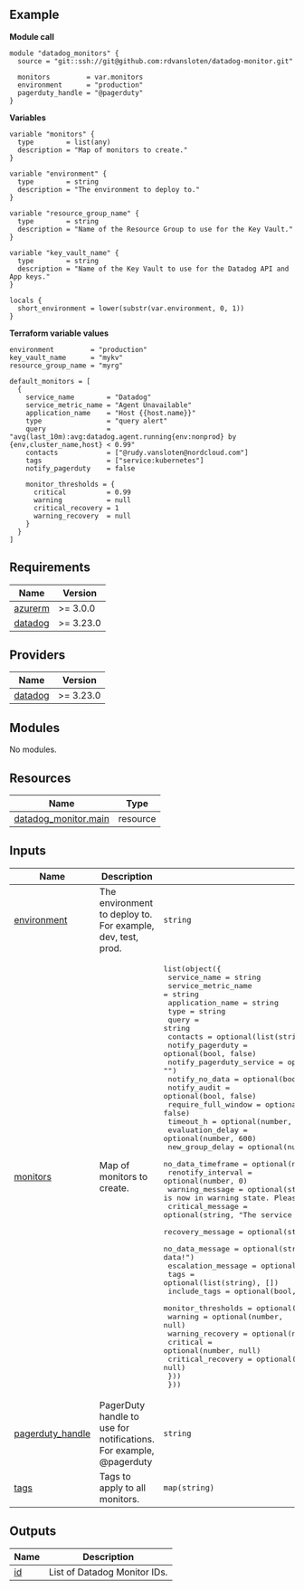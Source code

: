 ## Example

**Module call**
```hcl
module "datadog_monitors" {
  source = "git::ssh://git@github.com:rdvansloten/datadog-monitor.git"

  monitors         = var.monitors
  environment      = "production"
  pagerduty_handle = "@pagerduty"
}
```

**Variables**
```hcl
variable "monitors" {
  type        = list(any)
  description = "Map of monitors to create."
}

variable "environment" {
  type        = string
  description = "The environment to deploy to."
}

variable "resource_group_name" {
  type        = string
  description = "Name of the Resource Group to use for the Key Vault."
}

variable "key_vault_name" {
  type        = string
  description = "Name of the Key Vault to use for the Datadog API and App keys."
}

locals {
  short_environment = lower(substr(var.environment, 0, 1))
}
```

**Terraform variable values**
```hcl
environment         = "production"
key_vault_name      = "mykv"
resource_group_name = "myrg"

default_monitors = [
  {
    service_name        = "Datadog"
    service_metric_name = "Agent Unavailable"
    application_name    = "Host {{host.name}}"
    type                = "query alert"
    query               = "avg(last_10m):avg:datadog.agent.running{env:nonprod} by {env,cluster_name,host} < 0.99"
    contacts            = ["@rudy.vansloten@nordcloud.com"]
    tags                = ["service:kubernetes"]
    notify_pagerduty    = false

    monitor_thresholds = {
      critical          = 0.99
      warning           = null
      critical_recovery = 1
      warning_recovery  = null
    }
  }
]
```

[//]: # (BEGIN_TF_DOCS)
## Requirements

| Name | Version |
|------|---------|
| <a name="requirement_azurerm"></a> [azurerm](#requirement\_azurerm) | >= 3.0.0 |
| <a name="requirement_datadog"></a> [datadog](#requirement\_datadog) | >= 3.23.0 |

## Providers

| Name | Version |
|------|---------|
| <a name="provider_datadog"></a> [datadog](#provider\_datadog) | >= 3.23.0 |

## Modules

No modules.

## Resources

| Name | Type |
|------|------|
| [datadog_monitor.main](https://registry.terraform.io/providers/DataDog/datadog/latest/docs/resources/monitor) | resource |

## Inputs

| Name | Description | Type | Default | Required |
|------|-------------|------|---------|:--------:|
| <a name="input_environment"></a> [environment](#input\_environment) | The environment to deploy to. For example, dev, test, prod. | `string` | n/a | yes |
| <a name="input_monitors"></a> [monitors](#input\_monitors) | Map of monitors to create. | <pre>list(object({<br>    service_name             = string<br>    service_metric_name      = string<br>    application_name         = string<br>    type                     = string<br>    query                    = string<br>    contacts                 = optional(list(string), [])<br>    notify_pagerduty         = optional(bool, false)<br>    notify_pagerduty_service = optional(string, "")<br>    notify_no_data           = optional(bool, true)<br>    notify_audit             = optional(bool, false)<br>    require_full_window      = optional(bool, false)<br>    timeout_h                = optional(number, 0)<br>    evaluation_delay         = optional(number, 600)<br>    new_group_delay          = optional(number, 0)<br>    no_data_timeframe        = optional(number, 10)<br>    renotify_interval        = optional(number, 0)<br>    warning_message          = optional(string, "The service is now in warning state. Please investigate.")<br>    critical_message         = optional(string, "The service is now in critical state!")<br>    recovery_message         = optional(string, "The service has recovered.")<br>    no_data_message          = optional(string, "The service is not reporting any data!")<br>    escalation_message       = optional(string, "")<br>    tags                     = optional(list(string), [])<br>    include_tags             = optional(bool, false)<br>    monitor_thresholds = optional(object({<br>      warning           = optional(number, null)<br>      warning_recovery  = optional(number, null)<br>      critical          = optional(number, null)<br>      critical_recovery = optional(number, null)<br>    }))<br>  }))</pre> | n/a | yes |
| <a name="input_pagerduty_handle"></a> [pagerduty\_handle](#input\_pagerduty\_handle) | PagerDuty handle to use for notifications. For example, @pagerduty | `string` | `""` | no |
| <a name="input_tags"></a> [tags](#input\_tags) | Tags to apply to all monitors. | `map(string)` | `{}` | no |

## Outputs

| Name | Description |
|------|-------------|
| <a name="output_id"></a> [id](#output\_id) | List of Datadog Monitor IDs. |

[//]: # (END_TF_DOCS)